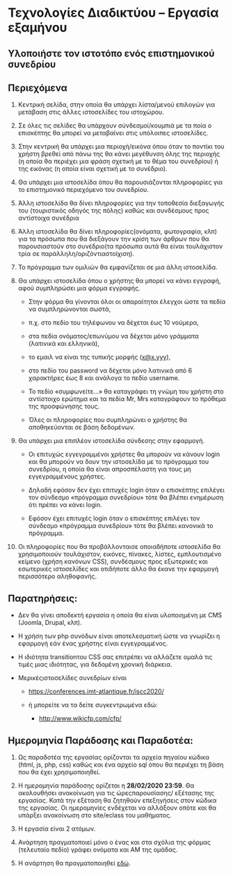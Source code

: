 # Τεχνολογίες Διαδικτύου – Εργασία εξαμήνου

## Υλοποιήστε τον ιστοτόπο ενός επιστημονικού συνεδρίου

## Περιεχόμενα

1. Κεντρική  σελίδα,  στην  οποία  θα  υπάρχει  λίστα/μενού  επιλογών  για  μετάβαση  στις άλλες ιστοσελίδες του ιστοχώρου. 

2. Σε όλες τις σελίδες θα υπάρχουν σύνδεσμοί/κουμπιά με τα ποία ο επισκέπτης θα μπορεί να μεταβαίνει στις υπόλοιπες ιστοσελίδες.

3. Στην κεντρική θα υπάρχει μια περιοχή/εικόνα όπου όταν το ποντίκι του χρήστη βρεθεί από πάνω  της  θα  κάνει  μεγέθυνση όλης της  περιοχής  (η  οποία  θα  περιέχει  μια  φράση σχετική  με  το  θέμα  του  συνεδρίου)  ή  της  εικόνας  (η  οποία  είναι σχετική  με  το συνέδριο).

4. Θα υπάρχει μια ιστοσελίδα όπου θα παρουσιάζονται πληροφορίες για το επιστημονικό περιεχόμενο του συνεδρίου.

5. Άλλη ιστοσελίδα θα δίνει πληροφορίες για την τοποθεσία διεξαγωγής  του  (τουριστικός  οδηγός  της  πόλης)  καθώς  και  συνδέσμους  προς αντίστοιχα συνέδρια

6.  Άλλη ιστοσελίδα θα δίνει πληροφορίες(ονόματα, φωτογραφία, κλπ) για τα πρόσωπα που θα διεξάγουν την κρίση των άρθρων που θα παρουσιαστούν στο συνέδριο(τα πρόσωπα αυτά θα είναι τουλάχιστον τρία σε παράλληλη/οριζόντιαστοίχιση).

7.  Το  πρόγραμμα  των  ομιλιών  θα  εμφανίζεται  σε  μια  άλλη ιστοσελίδα.

8. Θα υπάρχει ιστοσελίδα όπου ο χρήστης θα μπορεί να κάνει εγγραφή, αφού συμπληρώσει μια  φόρμα  εγγραφής.

    * Στην  φόρμα  θα  γίνονται  όλοι  οι  απαραίτητοι  έλεγχοι  ώστε  τα πεδία  να  συμπληρώνονται  σωστά, 
    
    * π.χ.  στο  πεδίο  του  τηλέφωνου  να  δέχεται  έως  10 νούμερα,  
    
    *  στα  πεδία    ονόματος/επωνύμου  να  δέχεται  μόνο  γράμματα  (λατινικά  και ελληνικά), 
    
    *  το εμαιλ να είναι της τυπικής μορφής (x@x.yyy),
    
    *  στο πεδίο του password να δέχεται μόνο λατινικά από 6 χαρακτήρες έως 8 και ανάλογα το πεδίο username. 
    
    *  Το πεδίο «συμφωνείτε...» θα καταγράφει τη γνώμη του χρήστη στο αντίστοιχο ερώτημα και τα πεδία Mr, Mrs καταγράφουν το πρόθεμα της  προσφώνησης τους.   
    
    *  Όλες οι πληροφορίες  που  συμπληρώνει  ο  χρήστης  θα  αποθηκεύονται  σε  βάση  δεδομένων.
    
9. Θα  υπάρχει  μια  επιπλέον  ιστοσελίδα  σύνδεσης  στην  εφαρμογή. 

    * Οι  επιτυχώς εγγεγραμμένοι  χρήστες  θα  μπορούν  να  κάνουν login και  θα  μπορούν  να  δουν  την ιστοσελίδα με το πρόγραμμα του συνεδρίου, η οποία θα είναι απροσπέλαστη για τους μη εγγεγραμμένους χρήστες. 
    
    * Δηλαδή εφόσον δεν έχει επιτυχές login όταν ο επισκέπτης επιλέγει τον σύνδεσμο «πρόγραμμα συνεδρίου» τότε θα βλέπει ενημέρωση ότι πρέπει να κάνει login. 
    
    * Εφόσον έχει επιτυχές login όταν ο επισκέπτης επιλέγει τον σύνδεσμο «πρόγραμμα συνεδρίου» τότε θα βλέπει κανονικά το πρόγραμμα. 
    
10. Οι πληροφορίες που θα προβάλλονταισε οποιαδήποτε ιστοσελίδα θα χρησιμοποιούν τουλάχιστον, εικόνες, πίνακες, λίστες,  εμπλουτισμένο κείμενο (χρήση κανόνων CSS), συνδέσμους προς εξωτερικές και εσωτερικές ιστοσελίδες και οτιδήποτε άλλο θα έκανε την εφαρμογή περισσότερο αληθοφανής. 


## Παρατηρήσεις:

* Δεν θα γίνει αποδεκτή εργασία η οποία θα είναι υλοποιημένη με CMS (Joomla, Drupal, κλπ). 

* Η χρήση των php συνόδων είναι αποτελεσματική ώστε να γνωρίζει η εφαρμογή εάν ένας χρήστης είναι εγγεγραμμένος. 

*  Η ιδιότητα transitionτου CSS σας επιτρέπει να αλλάζετε ομαλά τις τιμές μιας ιδιότητας, για δεδομένη χρονική διάρκεια.

*  Μερικέςιστοσελίδες συνεδρίων είναι

    * https://conferences.imt-atlantique.fr/iscc2020/
    
    * ή μπορείτε να τα δείτε συγκεντρωμένα εδώ:
        * http://www.wikicfp.com/cfp/
        
##  Ημερομηνία Παράδοσης και Παραδοτέα:

1. Ως παραδοτέα της εργασίας ορίζονται τα αρχεία πηγαίου κώδικα (html, js, php, css) καθώς  και  ένα  αρχείο sql όπου θα  περιέχει  τη  βάση  που  θα  έχει χρησιμοποιηθεί. 

2. Η  ημερομηνία  παράδοσης  ορίζεται  η **28/02/2020 23:59**. Θα  ακολουθήσει ανακοίνωση  για  τις ώρεςπαρουσίασης/  εξέτασης  της  εργασίας. Κατά την εξέταση θα ζητηθούν επεξηγήσεις στον κώδικα της εργασίας.  Οι ημερομηνίες ενδέχεται να αλλάξουν οπότε και θα υπάρξει ανακοίνωση στο site/eclass του μαθήματος.

3. Η εργασία είναι 2 ατόμων.

4. Ανάρτηση πραγματοποιεί μόνο ο ένας και στα σχόλια της φόρμας (τελευταίο πεδίο) γράφει ονόματα και AM της ομάδας.

5. Η ανάρτηση θα πραγματοποιηθεί [εδώ](https://docs.google.com/forms/d/e/1FAIpQLSfspbBx9wUBEG9MaUlK3MjDCYtR4eMoqFvFupciM-4VcpU-GQ/viewform).
